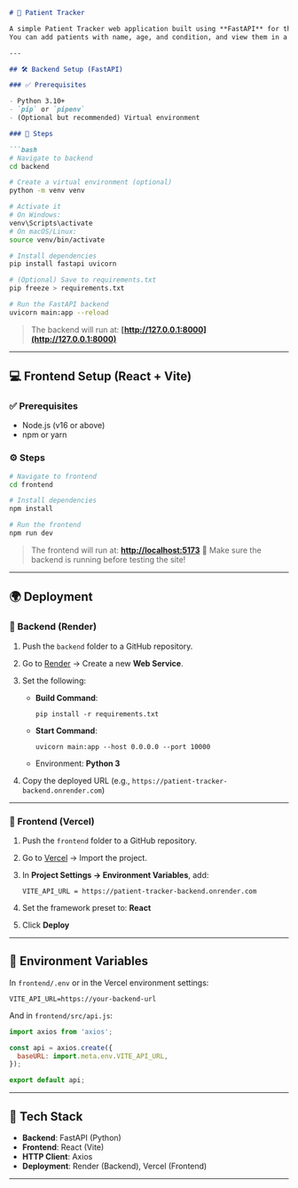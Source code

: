 ````markdown
# 🏥 Patient Tracker

A simple Patient Tracker web application built using **FastAPI** for the backend and **React (Vite)** for the frontend.  
You can add patients with name, age, and condition, and view them in a list.

---

## 🛠️ Backend Setup (FastAPI)

### ✅ Prerequisites

- Python 3.10+
- `pip` or `pipenv`
- (Optional but recommended) Virtual environment

### 🔧 Steps

```bash
# Navigate to backend
cd backend

# Create a virtual environment (optional)
python -m venv venv

# Activate it
# On Windows:
venv\Scripts\activate
# On macOS/Linux:
source venv/bin/activate

# Install dependencies
pip install fastapi uvicorn

# (Optional) Save to requirements.txt
pip freeze > requirements.txt

# Run the FastAPI backend
uvicorn main:app --reload
````

> The backend will run at: **[http://127.0.0.1:8000](http://127.0.0.1:8000)**

---

## 💻 Frontend Setup (React + Vite)

### ✅ Prerequisites

* Node.js (v16 or above)
* npm or yarn

### ⚙️ Steps

```bash
# Navigate to frontend
cd frontend

# Install dependencies
npm install

# Run the frontend
npm run dev
```

> The frontend will run at: **[http://localhost:5173](http://localhost:5173)**
> 🔁 Make sure the backend is running before testing the site!

---

## 🌍 Deployment

### 🚀 Backend (Render)

1. Push the `backend` folder to a GitHub repository.
2. Go to [Render](https://render.com) → Create a new **Web Service**.
3. Set the following:

   * **Build Command**:

     ```
     pip install -r requirements.txt
     ```
   * **Start Command**:

     ```
     uvicorn main:app --host 0.0.0.0 --port 10000
     ```
   * Environment: **Python 3**
4. Copy the deployed URL (e.g., `https://patient-tracker-backend.onrender.com`)

---

### 🚀 Frontend (Vercel)

1. Push the `frontend` folder to a GitHub repository.

2. Go to [Vercel](https://vercel.com) → Import the project.

3. In **Project Settings → Environment Variables**, add:

   ```
   VITE_API_URL = https://patient-tracker-backend.onrender.com
   ```

4. Set the framework preset to: **React**

5. Click **Deploy**

---

## 🔄 Environment Variables

In `frontend/.env` or in the Vercel environment settings:

```env
VITE_API_URL=https://your-backend-url
```

And in `frontend/src/api.js`:

```js
import axios from 'axios';

const api = axios.create({
  baseURL: import.meta.env.VITE_API_URL,
});

export default api;
```

---

## 🧩 Tech Stack

* **Backend**: FastAPI (Python)
* **Frontend**: React (Vite)
* **HTTP Client**: Axios
* **Deployment**: Render (Backend), Vercel (Frontend)

---






